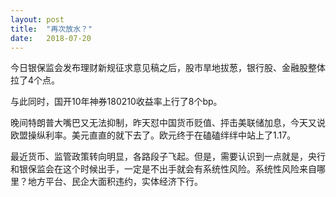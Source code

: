 ```yaml
---
layout: post
title:  "再次放水？"
date:   2018-07-20
---
```


今日银保监会发布理财新规征求意见稿之后，股市旱地拔葱，银行股、金融股整体拉了4个点。

与此同时，国开10年神券180210收益率上行了8个bp。

晚间特朗普大嘴巴又无法抑制，昨天怼中国货币贬值、抨击美联储加息，今天又说欧盟操纵利率。美元直直的就下去了。欧元终于在磕磕绊绊中站上了1.17。

最近货币、监管政策转向明显，各路段子飞起。但是，需要认识到一点就是，央行和银保监会在这个时候出手，一定是不出手就会有系统性风险。系统性风险来自哪里？地方平台、民企大面积违约，实体经济下行。
